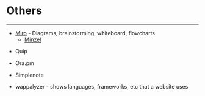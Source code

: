 # Others

----------------------------------------

* [Miro](https://realtimeboard.com) - Diagrams, brainstorming, whiteboard, flowcharts
  * [Minzel](https://minzel.io/)

- Quip

- Ora.pm

- Simplenote

- wappalyzer - shows languages, frameworks, etc that a website uses
